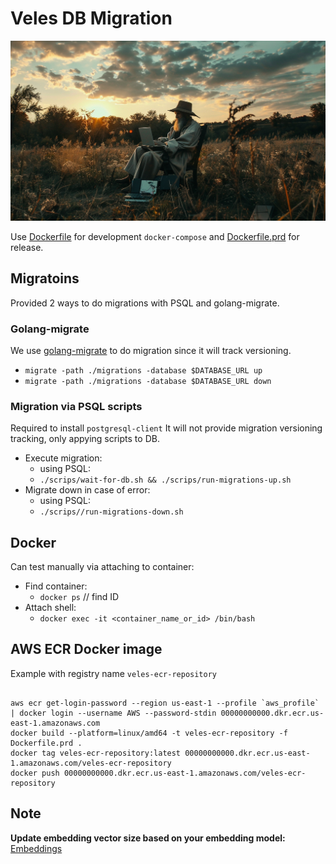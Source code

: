 # Veles DB Migration

![alt text](img/Veles.png)

Use [Dockerfile](Dockerfile) for development `docker-compose` and [Dockerfile.prd](Dockerfile.prd) for release.

## Migratoins
Provided 2 ways to do migrations with PSQL and golang-migrate. 

### Golang-migrate

We use [golang-migrate](https://github.com/golang-migrate/migrate) to do migration since it will track versioning.

* `migrate -path ./migrations -database $DATABASE_URL up`
* `migrate -path ./migrations -database $DATABASE_URL down`

### Migration via PSQL scripts

Required to install `postgresql-client` It will not provide migration versioning tracking, only appying scripts to DB.

* Execute migration: 
    * using PSQL:
    * ```./scrips/wait-for-db.sh && ./scrips/run-migrations-up.sh```
* Migrate down in case of error: 
    * using PSQL:
    * ```./scrips//run-migrations-down.sh```

## Docker

Can test manually via attaching to container:

* Find container: 
    * ```docker ps``` // find ID
* Attach shell: 
    * ```docker exec -it <container_name_or_id> /bin/bash```

## AWS ECR Docker image 

Example with registry name `veles-ecr-repository` 

```

aws ecr get-login-password --region us-east-1 --profile `aws_profile` | docker login --username AWS --password-stdin 00000000000.dkr.ecr.us-east-1.amazonaws.com
docker build --platform=linux/amd64 -t veles-ecr-repository -f Dockerfile.prd .
docker tag veles-ecr-repository:latest 00000000000.dkr.ecr.us-east-1.amazonaws.com/veles-ecr-repository
docker push 00000000000.dkr.ecr.us-east-1.amazonaws.com/veles-ecr-repository

```

## Note

<b>Update embedding vector size based on your embedding model:</b> [Embeddings](migrations/20231231123240_key_value_vector_index.up.sql)